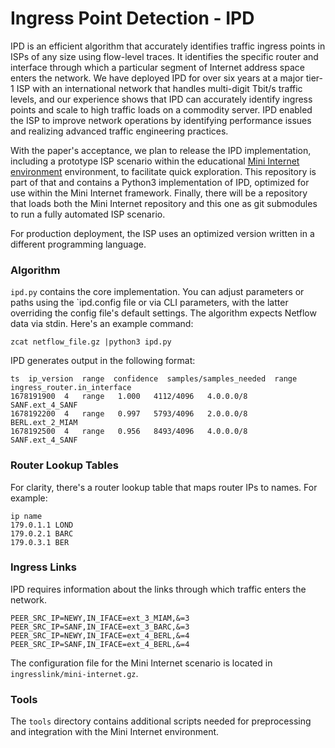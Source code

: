 # Ingress Point Detection - IPD 

IPD is an efficient algorithm that accurately identifies traffic ingress points in ISPs of any size using flow-level traces. 
It identifies the specific router and interface through which a particular segment of Internet address space enters the network.
We have deployed IPD for over six years at a major tier-1 ISP with an international network that handles multi-digit Tbit/s traffic levels, and our experience shows that IPD can accurately identify ingress points and scale to high traffic loads on a commodity server. 
IPD enabled the ISP to improve network operations by identifying performance issues and realizing advanced traffic engineering practices.

With the paper's acceptance, we plan to release the IPD implementation, including a prototype ISP scenario within the educational [Mini
Internet environment](https://github.com/nsg-ethz/mini_internet_project) environment, to facilitate quick exploration. 
This repository is part of that and contains a Python3 implementation of IPD, optimized for use within the Mini Internet framework. 
Finally, there will be a repository that loads both the Mini Internet repository and this one as git submodules to run a fully automated ISP scenario.

For production deployment, the ISP uses an optimized version written in a different programming language.



### Algorithm

`ipd.py` contains the core implementation. You can adjust parameters or paths using the `ipd.config file or via CLI parameters, with the latter overriding the config file's default settings. The algorithm expects Netflow data via stdin. Here's an example command:

`zcat netflow_file.gz |python3 ipd.py`

IPD generates output in the following format:

```
ts  ip_version	range  confidence  samples/samples_needed  range ingress_router.in_interface
1678191900	4	range	1.000	4112/4096	4.0.0.0/8	SANF.ext_4_SANF
1678192200	4	range	0.997	5793/4096	2.0.0.0/8	BERL.ext_2_MIAM
1678192500	4	range	0.956	8493/4096	4.0.0.0/8	SANF.ext_4_SANF
```


### Router Lookup Tables

For clarity, there's a router lookup table that maps router IPs to names. For example:

```
ip name
179.0.1.1 LOND
179.0.2.1 BARC
179.0.3.1 BER
```



### Ingress Links

IPD requires information about the links through which traffic enters the network. 

```
PEER_SRC_IP=NEWY,IN_IFACE=ext_3_MIAM,&=3
PEER_SRC_IP=SANF,IN_IFACE=ext_3_BARC,&=3
PEER_SRC_IP=NEWY,IN_IFACE=ext_4_BERL,&=4
PEER_SRC_IP=SANF,IN_IFACE=ext_4_BERL,&=4
```

The configuration file for the Mini Internet scenario is located in `ingresslink/mini-internet.gz`.

### Tools

The `tools` directory contains additional scripts needed for preprocessing and integration with the Mini Internet environment.






